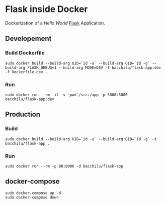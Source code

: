 # Flask inside Docker

Dockerization of a _Hello World_ [Flask](https://flask.palletsprojects.com/) Application.

## Developement

### Build Dockerfile

    sudo docker build --build-arg UID=`id -u` --build-arg GID=`id -g` --build-arg FLASK_DEBUG=1 --build-arg MODE=DEV -t bacchilu/flask-app:dev -f Dockerfile.dev .

### Run

    sudo docker run --rm -it -v `pwd`/src:/app -p 5000:5000 bacchilu/flask-app:dev

## Production

### Build

    sudo docker build --build-arg UID=`id -u` --build-arg GID=`id -g` -t bacchilu/flask-app .

### Run

    sudo docker run --rm -p 80:8000 -d bacchilu/flask-app

## docker-compose

    sudo docker-compose up -d
    sudo docker-compose down
